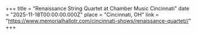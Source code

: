 +++
title = "Renaissance String Quartet at Chamber Music Cincinnati"
date = "2025-11-18T00:00:00.000Z" place = "Cincinnati, OH" 
link = "https://www.memorialhallotr.com/cincinnati-shows/renaissance-quartet//"
+++

